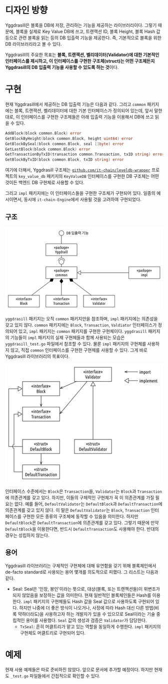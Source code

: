 # 디자인 방향

Yggdrasill은 블록을 DB에 저장, 관리하는 기능을 제공하는 라이브러리이다. 그렇기 때문에, 블록을 실제로 Key Value DB에 쓰고,
트랜잭션 ID, 블록 Height, 블록 Hash 값 등으로 관련 블록을 읽는 등의 DB 입출력 기능을 제공한다. 즉, 기본적으로 블록을 위한 DB 라이브러리라고 볼 수 있다.

Yggdrasill의 주요한 목표는 **블록, 트랜잭션, 벨리데이터(Validator)에 대한 기본적인 인터페이스를 제시하고, 이 인터페이스를 구현한 구조체(struct)는 어떤 구조체든지 Yggdrasill의 DB 입출력 기능을 사용할 수 있도록 하는 것**이다.

# 구현

현재 Yggdrasill에서 제공하는 DB 입출력 기능은 다음과 같다. 그리고 `common` 패키지에는 블록, 트랜잭션, 벨리데이터에 대한 기본 인터페이스가 정의되어 있는데, 앞서 말한대로, 이 인터페이스를 구현한 구조체들은 아래 입출력 기능을 이용해서 DB에 쓰고 읽을 수 있다.

```go
AddBlock(block common.Block) error
GetBlockByHeight(block common.Block, height uint64) error
GetBlockBySeal(block common.Block, seal []byte) error
GetLastBlock(block common.Block) error
GetTransactionByTxID(transaction common.Transaction, txID string) error
GetBlockByTxID(block common.Block, txID string) error
```

여기에 더해서, Yggdrasill 구조체는 [`github.com/it-chain/leveldb-wrapper`](https://github.com/it-chain/leveldb-wrapper) 프로젝트의 `key_value_db` 패키지의 `KeyValueDB` 인터페이스를 구현한 DB 구조체는 어떤 것이든 백엔드 DB 구현체로 사용할 수 있다.

그리고 `impl` 패키지에는 이 인터페이스들을 구현한 구조체가 구현되어 있다. 일종의 예시이면서, 동시에 `it-chain-Engine`에서 사용될 것을 고려하여 구현되었다.

## 구조

![](./image/yggdrasill_design01.png)

`yggdrasill` 패키지는 오직 `common` 패키지만을 참조하며, `impl` 패키지에는 의존성을 갖고 있지 않다. `common` 패키지에는 `Block`, `Transaction`, `Valdiator` 인터페이스가 정의되어 있고, `impl` 패키지는 `common` 패키지를 구현한 구현체이다. `yggdrasill` 패키지의 기능들이 `impl` 패키지의 실제 구현체들과 함께 사용되는 모습은 `yggdrasill_test.go` 파일에서 참조할 수 있다. 물론 `impl` 패키지의 구현체를 사용하지 않고, 직접 `common` 인터페이스를 구현한 구현체를 사용할 수 있다. 그게 바로 Yggdrasill 라이브러리의 목표이다.

![](./image/yggdrasill_design02.png)

인터페이스 수준에서는 `Block`은 `Transaction`을, `Validator`는 `Block`과 `Transaction`에 의존관계를 갖고 있다. 하지만, 이들의 구체적인 구현체가 꼭 이 의존관계를 가질 필요는 없다. 예를 들어, `DefaultValidator`는 `DefaultBlock`과 `DefaultTransaction`에 의존관계를 갖고 있지 않다. 이 말은 `DefaultValidator`는 `Block`, `Transaction` 인터페이스를 구현한 모든 종류의 구조체에 동작할 수 있음을 의미한다. 하지만 `DefaultBlock`은 `DefaultTransaction`에 의존관계를 갖고 있다. 그렇기 때문에 만약 `DefaultBlock`을 이용한다면, 반드시 `DefaultTransaction`도 사용해야 한다. 반대의 경우는 성립하지 않는다.

## 용어

Yggdrasill 라이브러리는 구체적인 구현체에 대해 유연함을 갖기 위해 블록체인에서 de-facto standard로 사용되는 용어 몇개를 의도적으로 피했다. 그 리스트는 다음과 같다.

* Seal: Seal은 '인장, 봉인'이라는 뜻으로, 대상(블록, 또는 트랜잭션들)이 위변조가 되지 않았음을 보장하는 값을 의미한다. 현재 일반적인 블록체인들은 Hash를 이용한다. `impl` 패키지의 구현체들도 Hash 값을 Seal 값으로 사용하도록 구현되어 있다. 하지만 나중에 더 좋은 방식이 나오거나, 사정에 따라 Hash 대신 다른 방법(비록 약하더라도)을 사용하고자 하는 개발자가 있을 수 있으므로  Seal이라는 기술 중립적인 용어를 사용했다. `Seal` 값의 생성과 검증은 `Validator`가 담당한다.
  * `TxSeal`: 흔히 머클트리가 맡고 있는 역할을 동일하게 수행한다. `impl` 패키지의 구현체도 머클트리로 구현되어 있다.

# 예제

현재 사용 예제들은 따로 준비하진 않았다. 앞으로 문서에 추가할 예정이다. 하지만 현재도 `_test.go` 파일들에서 간접적으로 확인할 수 있다.